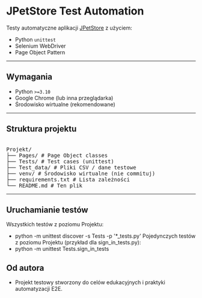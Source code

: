 # JPetStore Test Automation

Testy automatyczne aplikacji [JPetStore](https://petstore.octoperf.com) z użyciem:
- Python `unittest`
- Selenium WebDriver
- Page Object Pattern

---

## Wymagania

- Python `>=3.10`
- Google Chrome (lub inna przeglądarka)
- Środowisko wirtualne (rekomendowane)

---

## Struktura projektu

<pre> 
Projekt/ 
├── Pages/ # Page Object classes 
├── Tests/ # Test cases (unittest) 
├── Test_data/ # Pliki CSV / dane testowe 
├── venv/ # Środowisko wirtualne (nie commituj) 
├── requirements.txt # Lista zależności 
└── README.md # Ten plik </pre>

---

## Uruchamianie testów
Wszystkich testów z poziomu Projektu:
- python -m unittest discover -s Tests -p '*_tests.py'
Pojedynczych testów z poziomu Projektu (przykład dla sign_in_tests.py):
- python -m unittest Tests.sign_in_tests

## Od autora

- Projekt testowy stworzony do celów edukacyjnych i praktyki automatyzacji E2E.